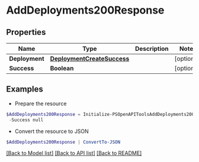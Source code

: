 # AddDeployments200Response
## Properties

Name | Type | Description | Notes
------------ | ------------- | ------------- | -------------
**Deployment** | [**DeploymentCreateSuccess**](DeploymentCreateSuccess.md) |  | [optional] 
**Success** | **Boolean** |  | [optional] 

## Examples

- Prepare the resource
```powershell
$AddDeployments200Response = Initialize-PSOpenAPIToolsAddDeployments200Response  -Deployment null `
 -Success null
```

- Convert the resource to JSON
```powershell
$AddDeployments200Response | ConvertTo-JSON
```

[[Back to Model list]](../README.md#documentation-for-models) [[Back to API list]](../README.md#documentation-for-api-endpoints) [[Back to README]](../README.md)

